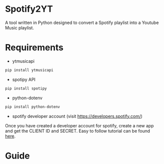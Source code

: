 # Spotify2YT
A tool written in Python designed to convert a Spotify playlist into a Youtube Music playlist.

# Requirements
- ytmusicapi 
```bash
pip install ytmusicapi
```
- spotipy API 
```bash
pip install spotipy
```
- python-dotenv 
```bash
pip install python-dotenv
```
- spotify developer account (visit https://developers.spotify.com/)

Once you have created a developer account for spotify, create a new app and get the CLIENT ID and SECRET.
Easy to follow tutorial can be found [here](https://www.youtube.com/watch?v=kaBVN8uP358).

# Guide
